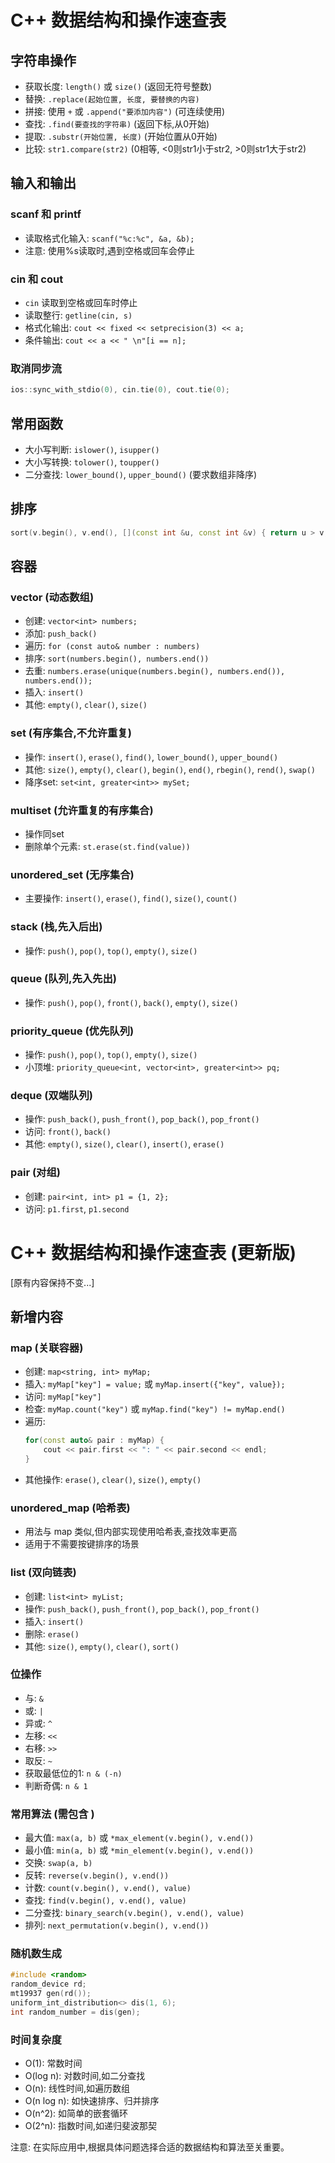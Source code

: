 # C++ 数据结构和操作速查表

## 字符串操作

- 获取长度: `length()` 或 `size()` (返回无符号整数)
- 替换: `.replace(起始位置, 长度, 要替换的内容)`
- 拼接: 使用 `+` 或 `.append("要添加内容")` (可连续使用)
- 查找: `.find(要查找的字符串)` (返回下标,从0开始)
- 提取: `.substr(开始位置, 长度)` (开始位置从0开始)
- 比较: `str1.compare(str2)` (0相等, <0则str1小于str2, >0则str1大于str2)

## 输入和输出

### scanf 和 printf
- 读取格式化输入: `scanf("%c:%c", &a, &b);`
- 注意: 使用%s读取时,遇到空格或回车会停止

### cin 和 cout
- `cin` 读取到空格或回车时停止
- 读取整行: `getline(cin, s)`
- 格式化输出: `cout << fixed << setprecision(3) << a;`
- 条件输出: `cout << a << " \n"[i == n];`

### 取消同步流
```cpp
ios::sync_with_stdio(0), cin.tie(0), cout.tie(0);
```

## 常用函数

- 大小写判断: `islower()`, `isupper()`
- 大小写转换: `tolower()`, `toupper()`
- 二分查找: `lower_bound()`, `upper_bound()` (要求数组非降序)

## 排序
```cpp
sort(v.begin(), v.end(), [](const int &u, const int &v) { return u > v; });
```

## 容器

### vector (动态数组)
- 创建: `vector<int> numbers;`
- 添加: `push_back()`
- 遍历: `for (const auto& number : numbers)`
- 排序: `sort(numbers.begin(), numbers.end())`
- 去重: `numbers.erase(unique(numbers.begin(), numbers.end()), numbers.end());`
- 插入: `insert()`
- 其他: `empty()`, `clear()`, `size()`

### set (有序集合,不允许重复)
- 操作: `insert()`, `erase()`, `find()`, `lower_bound()`, `upper_bound()`
- 其他: `size()`, `empty()`, `clear()`, `begin()`, `end()`, `rbegin()`, `rend()`, `swap()`
- 降序set: `set<int, greater<int>> mySet;`

### multiset (允许重复的有序集合)
- 操作同set
- 删除单个元素: `st.erase(st.find(value))`

### unordered_set (无序集合)
- 主要操作: `insert()`, `erase()`, `find()`, `size()`, `count()`

### stack (栈,先入后出)
- 操作: `push()`, `pop()`, `top()`, `empty()`, `size()`

### queue (队列,先入先出)
- 操作: `push()`, `pop()`, `front()`, `back()`, `empty()`, `size()`

### priority_queue (优先队列)
- 操作: `push()`, `pop()`, `top()`, `empty()`, `size()`
- 小顶堆: `priority_queue<int, vector<int>, greater<int>> pq;`

### deque (双端队列)
- 操作: `push_back()`, `push_front()`, `pop_back()`, `pop_front()`
- 访问: `front()`, `back()`
- 其他: `empty()`, `size()`, `clear()`, `insert()`, `erase()`

### pair (对组)
- 创建: `pair<int, int> p1 = {1, 2};`
- 访问: `p1.first`, `p1.second`

# C++ 数据结构和操作速查表 (更新版)

[原有内容保持不变...]

## 新增内容

### map (关联容器)
- 创建: `map<string, int> myMap;`
- 插入: `myMap["key"] = value;` 或 `myMap.insert({"key", value});`
- 访问: `myMap["key"]`
- 检查: `myMap.count("key")` 或 `myMap.find("key") != myMap.end()`
- 遍历: 
  ```cpp
  for(const auto& pair : myMap) {
      cout << pair.first << ": " << pair.second << endl;
  }
  ```
- 其他操作: `erase()`, `clear()`, `size()`, `empty()`

### unordered_map (哈希表)
- 用法与 map 类似,但内部实现使用哈希表,查找效率更高
- 适用于不需要按键排序的场景

### list (双向链表)
- 创建: `list<int> myList;`
- 操作: `push_back()`, `push_front()`, `pop_back()`, `pop_front()`
- 插入: `insert()`
- 删除: `erase()`
- 其他: `size()`, `empty()`, `clear()`, `sort()`

### 位操作
- 与: `&`
- 或: `|`
- 异或: `^`
- 左移: `<<`
- 右移: `>>`
- 取反: `~`
- 获取最低位的1: `n & (-n)`
- 判断奇偶: `n & 1`

### 常用算法 (需包含 <algorithm>)
- 最大值: `max(a, b)` 或 `*max_element(v.begin(), v.end())`
- 最小值: `min(a, b)` 或 `*min_element(v.begin(), v.end())`
- 交换: `swap(a, b)`
- 反转: `reverse(v.begin(), v.end())`
- 计数: `count(v.begin(), v.end(), value)`
- 查找: `find(v.begin(), v.end(), value)`
- 二分查找: `binary_search(v.begin(), v.end(), value)`
- 排列: `next_permutation(v.begin(), v.end())`

### 随机数生成
```cpp
#include <random>
random_device rd;
mt19937 gen(rd());
uniform_int_distribution<> dis(1, 6);
int random_number = dis(gen);
```

### 时间复杂度
- O(1): 常数时间
- O(log n): 对数时间,如二分查找
- O(n): 线性时间,如遍历数组
- O(n log n): 如快速排序、归并排序
- O(n^2): 如简单的嵌套循环
- O(2^n): 指数时间,如递归斐波那契

注意: 在实际应用中,根据具体问题选择合适的数据结构和算法至关重要。
<!--stackedit_data:
eyJoaXN0b3J5IjpbMTUwODY3Mjk5NF19
-->